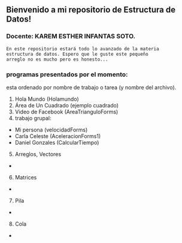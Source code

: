 ## Bienvenido a mi repositorio de Estructura de Datos!
### Docente: KAREM ESTHER INFANTAS SOTO.
~~~
En este repositorio estará todo lo avanzado de la materia 
estructura de datos. Espero que le guste este pequeño 
arreglo no es mucho pero es honesto...
~~~
### programas presentados por el momento:
 esta ordenado por nombre de trabajo o tarea (y nombre del archivo).
1. Hola Mundo (Holamundo)
2. Área de Un Cuadrado (ejemplo cuadrado)
3. Video de Facebook (AreaTrianguloForms)
4. trabajo grupal:
+   Mi persona (velocidadForms) 
+   Carla Celeste (AceleracionForms1) 
+  Daniel Gonzales (CalcularTiempo)
5. Arreglos, Vectores
+
6. Matrices
+
7. Pila
+
8. Cola
+
